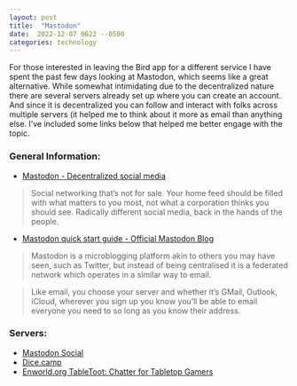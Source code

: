 ```yaml
---
layout: post
title:  "Mastodon"
date:  2022-12-07 0622 --0500
categories: technology
---
```

For those interested in leaving the Bird app for a different service I have spent the past few days looking at Mastodon, which seems like a great alternative. While somewhat intimidating due to the decentralized nature there are several servers already set up where you can create an account. And since it is decentralized you can follow and interact with folks across multiple servers (it helped me to think about it more as email than anything else. I’ve included some links below that helped me better engage with the topic.

### General Information:
- [Mastodon - Decentralized social media](https://joinmastodon.org/)

>Social networking that’s not for sale.   Your home feed should be filled with what matters to you most, not what a corporation thinks you should see. Radically different social media, back in the hands of the people.


- [Mastodon quick start guide - Official Mastodon Blog](https://blog.joinmastodon.org/2018/08/mastodon-quick-start-guide/)

> Mastodon is a microblogging platform akin to others you may have seen, such as Twitter, but instead of being centralised it is a federated network which operates in a similar way to email.

> Like email, you choose your server and whether it’s GMail, Outlook, iCloud, wherever you sign up you know you’ll be able to email everyone you need to so long as you know their address.

### Servers:
* [Mastodon Social](https://mastodon.social/explore)
* [Dice.camp](https://dice.camp/explore)
* [Enworld.org TableToot: Chatter for Tabletop Gamers](https://chirp.enworld.org/about)
